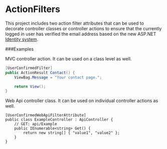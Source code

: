 ActionFilters
=============

This project includes two action filter attributes that can be used to decorate controller classes or controller actions to ensure that the currently logged in user has verified the email address based on the new ASP.NET [Identity system][identity].

###Examples

MVC controller action. It can be used on a class level as well.

```csharp
[UserConfirmedFilter]
public ActionResult Contact() {
	ViewBag.Message = "Your contact page.";

	return View();
}
```

Web Api controller class. It can be used on individual controller actions as well.

```
[UserConfirmedWebApiFilterAttribute]
public class ExampleController : ApiController {
	// GET: api/Example
	public IEnumerable<string> Get() {
		return new string[] { "value1", "value2" };
	}
}
```

[identity]: http://www.asp.net/identity  
